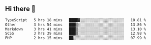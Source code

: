 ## Hi there 👋

<!--START_SECTION:waka-->

```txt
TypeScript   5 hrs 18 mins   ████▓░░░░░░░░░░░░░░░░░░░░   18.81 %
Other        3 hrs 54 mins   ███▒░░░░░░░░░░░░░░░░░░░░░   13.86 %
Markdown     3 hrs 41 mins   ███▒░░░░░░░░░░░░░░░░░░░░░   13.10 %
SCSS         3 hrs 39 mins   ███▒░░░░░░░░░░░░░░░░░░░░░   12.98 %
PHP          2 hrs 15 mins   ██░░░░░░░░░░░░░░░░░░░░░░░   07.99 %
```

<!--END_SECTION:waka-->
